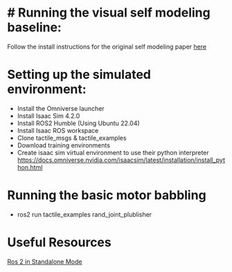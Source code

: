 # # Running the visual self modeling baseline:
Follow the install instructions for the original self modeling paper [here](https://github.com/BoyuanChen/visual_self_modeling)

# Setting up the simulated environment:
- Install the Omniverse launcher
- Install Isaac Sim 4.2.0
- Install ROS2 Humble (Using Ubuntu 22.04)
- Install Isaac ROS workspace
- Clone tactile_msgs & tactile_examples
- Download training environments
- Create isaac sim virtual environment to use their python interpreter https://docs.omniverse.nvidia.com/isaacsim/latest/installation/install_python.html


# Running the basic motor babbling
- ros2 run tactile_examples rand_joint_plublisher

# Useful Resources
[Ros 2 in Standalone Mode](https://docs.omniverse.nvidia.com/isaacsim/latest/ros2_tutorials/tutorial_ros2_python.html)